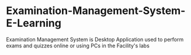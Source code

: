 # Examination-Management-System-E-Learning
Examination Management System is Desktop Application used to perform exams and quizzes online or using PCs in the Facility's labs
